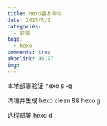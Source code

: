 ```yaml
---
title: hexo基本命令
date: 2015/5/2
categories:
  - 前端
tags:
  - hexo
comments: true
abbrlink: 49197
img:
---
```



本地部署验证
hexo s -g

清理并生成
hexo clean && hexo g

远程部署
hexo d



